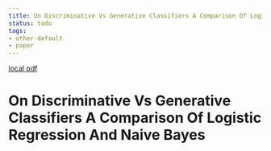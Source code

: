 ```yaml
---
title: On Discriminative Vs Generative Classifiers A Comparison Of Logistic Regression And Naive Bayes
status: todo
tags:
- other-default
- paper
---
```


[local pdf](../../../pdfs/on-discriminative-vs-generative-classifiers-a-comparison-of-logistic-regression-and-naive-bayes.pdf)

# On Discriminative Vs Generative Classifiers A Comparison Of Logistic Regression And Naive Bayes
